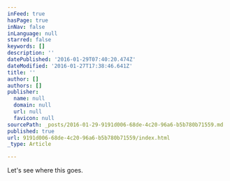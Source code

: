 ```yaml
---
inFeed: true
hasPage: true
inNav: false
inLanguage: null
starred: false
keywords: []
description: ''
datePublished: '2016-01-29T07:40:20.474Z'
dateModified: '2016-01-27T17:38:46.641Z'
title: ''
author: []
authors: []
publisher:
  name: null
  domain: null
  url: null
  favicon: null
sourcePath: _posts/2016-01-29-9191d006-68de-4c20-96a6-b5b780b71559.md
published: true
url: 9191d006-68de-4c20-96a6-b5b780b71559/index.html
_type: Article

---
```

Let's see where this goes.
